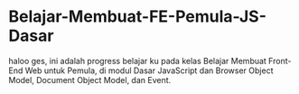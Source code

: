 # Belajar-Membuat-FE-Pemula-JS-Dasar

haloo ges, ini adalah progress belajar ku pada kelas Belajar Membuat Front-End Web untuk Pemula, di modul Dasar JavaScript dan Browser Object Model, Document Object Model, dan Event.
